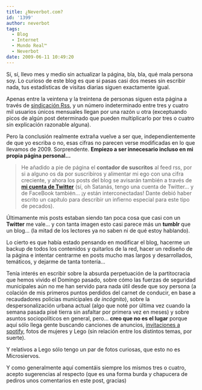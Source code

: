 ```yaml
---
title: ¿Neverbot.com?
id: '1399'
author: neverbot
tags:
  - Blog
  - Internet
  - Mundo Real™
  - Neverbot
date: 2009-06-11 10:49:20
---
```


Sí, sí, llevo mes y medio sin actualizar la página, bla, bla, qué mala persona soy. Lo curioso de este blog es que si pasas casi dos meses sin escribir nada, tus estadísticas de visitas diarias siguen exactamente igual.

Apenas entre la veintena y la treintena de personas siguen esta página a través de [sindicación Rss](feed://http//www.neverbot.com/feed/), y un número indeterminado entre tres y cuatro mil usuarios únicos mensuales llegan por una razón u otra (exceptuando picos de algún post determinado que pueden multiplicarlo por tres o cuatro sin explicación razonable alguna).

Pero la conclusión realmente extraña vuelve a ser que, independientemente de que yo escriba o no, esas cifras no parecen verse modificadas en lo que llevamos de 2009. Sorprendente. **Empiezo a ser innecesario incluso en mi propia página personal...**

> He añadido a pie de página el **contador de suscritos** al feed rss, por si a alguno os da por suscribiros y alimentar mi ego con una cifra creciente, y ahora los posts del blog se avisarán también a través de **[mi cuenta de Twitter](http://twitter.com/neverbot)** (sí, oh Satanás, tengo una cuenta de Twitter... y de FaceBook también... ¡y están interconectadas! Dante debió haber escrito un capítulo para describir un infierno especial para este tipo de pecados).

Últimamente mis posts estaban siendo tan poca cosa que casi con un **Twitter** me vale... y con tanta imagen esto casi parece más un **tumblr** que un blog... (la mitad de los lectores ya no saben ni de qué estoy hablando).

Lo cierto es que había estado pensando en modificar el blog, hacerme un backup de todos los contenidos y quitarlos de la red, hacer un rediseño de la página e intentar centrarme en posts mucho mas largos y desarrollados, temáticos, y dejarme de tanta tontería...

Tenía interés en escribir sobre la absurda perpetuación de la partitocracia que hemos vivido el Domingo pasado, sobre cómo las fuerzas de seguridad municipales aún no me han servido para nada útil desde que soy persona (a colación de mis primeros puntos perdidos del carnet de conducir, en base a recaudadores policias municipales _de incógnito_), sobre la despersonalización urbana actual (algo que noté por última vez cuando la semana pasada pisé tierra sin asfaltar por primera vez en meses) y sobre asuntos sociopolíticos en general, pero... **creo que no es el lugar** porque aquí sólo llega gente buscando canciones de anuncios, [invitaciones a spotify](https://neverbot.com/musica/probando-spotify-y-como-hacerlo-sin-invitaciones/), fotos de mujeres y Lego (sin relación entre los distintos temas, por suerte).

Y relativos a Lego sólo tengo un par de fotos curiosas, que esto no es Microsiervos.

Y como generalmente aquí comentáis siempre los mismos tres o cuatro, acepto sugerencias al respecto (que es una forma burda y chapucera de pediros unos comentarios en este post, gracias)